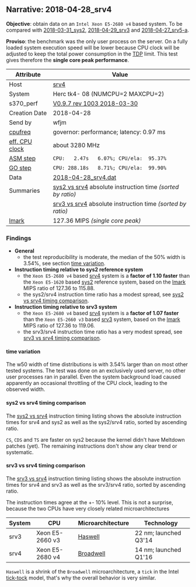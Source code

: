 ## Narrative: 2018-04-28_srv4

**Objective**: obtain data on an `Intel Xeon E5-2680 v4` based system.
To be compared with [2018-03-31_sys2](2018-03-31_sys2.md),
[2018-04-29_srv3](2018-04-29_srv3.md) and
[2018-04-27_srv5-a](2018-04-27_srv5-a.md).

**Proviso**: the benchmark was the only user process on the server. On a fully
loaded system execution speed will be lower because CPU clock will be adjusted
to keep the total power consumption in the
[TDP](https://en.wikipedia.org/wiki/Thermal_design_power) limit.
This test gives therefore the **single core peak performance**.

| Attribute | Value |
| --------- | ----- |
| Host   | [srv4](hostinfo_srv4.md) |
| System | Herc tk4- 08 (NUMCPU=2 MAXCPU=2) |
| s370_perf | [V0.9.7  rev  1003  2018-03-30](https://github.com/wfjm/s370-perf/blob/2685ff0/codes/s370_perf.asm) |
| Creation Date | 2018-04-28 |
| Send by | wfjm |
| [cpufreq](README_narr.md#user-content-cpufreq) | governor: performance; latency: 0.97 ms |
| [eff. CPU clock](README_narr.md#user-content-effclk) | about 3280 MHz |
| [ASM step](README_narr.md#user-content-asm) | `CPU:   2.47s   6.07%; CPU/ela:  95.37%` |
| [GO step](README_narr.md#user-content-go)   | `CPU: 288.18s   8.71%; CPU/ela:  99.90%` |
| Data | [2018-04-28_srv4.dat](../data/2018-04-28_srv4.dat) |
| Summaries | [sys2 vs srv4](sum_2018-04-28_srv4_and_sys2.dat) absolute instruction time _(sorted by ratio)_ |
|           | [srv3 vs srv4](sum_2018-04-29_srv4_and_srv3.dat) absolute instruction time _(sorted by ratio)_ |
| [lmark](README_narr.md#user-content-lmark) | 127.36 MIPS _(single core peak)_ |

### Findings <a name="find"></a>
- **General**
  - the test reproducibility is moderate, the median of the 50% width is 3.54%,
    see section [time variation](#user-content-find-tvar).
- **Instruction timing relative to sys2 reference system**
  - the `Xeon E5-2680 v4` based [srv4](hostinfo_srv4.md)  system is a
    **factor of 1.10 faster** than the `Xeon E5-1620` based
    [sys2](hostinfo_sys2.md) reference system, based on the
    [lmark](README_narr.md#user-content-lmark) MIPS ratio of 127.36 to 115.88.
  - the sys2/srv4 instruction time ratio has a modest spread, see
    [sys2 vs srv4 timing comparison](#user-content-find-vs-sys2).
- **Instruction timing relative to srv3 system**
  - the `Xeon E5-2680 v4` based [srv4](hostinfo_srv4.md)  system is a
    **factor of 1.07 faster** than the `Xeon E5-2660 v3` based
    [srv3](hostinfo_srv3.md) system, based on the
    [lmark](README_narr.md#user-content-lmark) MIPS ratio of 127.36 to 119.06.
  - the srv3/srv4 instruction time ratio has a very modest spread, see
    [srv3 vs srv4 timing comparison](#user-content-find-vs-srv3).

#### time variation <a name="find-tvar"></a>
The w50 width of time distributions is with 3.54% larger than on most other
tested systems. The test was done on an exclusively used server, no other user
processes ran in parallel. Even the system background load caused apparently
an occasional throttling of the CPU clock, leading to the observed width.

#### sys2 vs srv4 timing comparison <a name="find-vs-sys2"></a>
The [sys2 vs srv4](sum_2018-04-28_srv4_and_sys2.dat) instruction
timing listing shows the absolute instruction times for srv4 and sys2
as well as the sys2/srv4 ratio, sorted by ascending ratio.

`CS`, `CDS` and `TS` are faster on sys2 because the kernel didn't have
Meltdown patches (yet). The remaining instructions don't show any clear
trend or systematic.

#### srv3 vs srv4 timing comparison <a name="find-vs-srv3"></a>
The [srv3 vs srv4](sum_2018-04-29_srv4_and_srv3.dat) instruction
timing listing shows the absolute instruction times for srv4 and srv3
as well as the srv3/srv4 ratio, sorted by ascending ratio.

The instruction times agree at the +- 10% level.
This is not a surprise, because the two CPUs have very closely related
microarchitectures

| System | CPU | Microarchitecture | Technology |
| ------ | --- | ----------------- | ---------- |
| srv3   | Xeon E5-2660 v3 | [Haswell](https://en.wikipedia.org/wiki/Haswell_(microarchitecture))   | 22 nm; launched Q3'14 |
| srv4   | Xeon E5-2680 v4 | [Broadwell](https://en.wikipedia.org/wiki/Broadwell_(microarchitecture)) | 14 nm; launched Q1'16 |

`Haswell` is a shrink of the `Broadwell` microarchitecture, a `tick`
in the Intel
[tick-tock](https://en.wikipedia.org/wiki/Tick%E2%80%93tock_model) model,
that's why the overall behavior is very similar.

